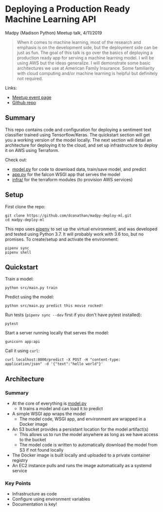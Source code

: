 # Deploying a Production Ready Machine Learning API

Madpy (Madison Python) Meetup talk, 4/11/2019

> When it comes to machine learning, most of the research and emphasis is on the development side, but the deployment side can be just as fun. The goal of this talk is go over the basics of deploying a production ready app for serving a machine learning model. I will be using AWS but the ideas generalize. I will demonstrate some basic architectures we use at American Family Insurance. Some familiarity with cloud computing and/or machine learning is helpful but definitely not required.

Links: 
- [Meetup event page](https://www.meetup.com/MadPython/events/258928634/)
- [Github repo](https://github.com/dconathan/madpy-deploy-ml)

## Summary

This repo contains code and configuration for deploying a sentiment text classifier trained using Tensorflow/Keras.  The quickstart section will get you a working version of the model locally.  The next section will detail an architecture for deploying it to the cloud, and set up infrastructure to deploy it on AWS using Terraform.

Check out:
- [model.py](src/model.py) for code to download data, train/save model, and predict
- [app.py](src/app.py>) for the falcon WSGI app that serves the model
- [infra/](infra) for the terraform modules (to provision AWS services)

## Setup

First clone the repo:
```
git clone https://github.com/dconathan/madpy-deploy-ml.git
cd madpy-deploy-ml
```

This repo uses [pipenv](https://pipenv.readthedocs.io/en/latest/) to set up the virtual environment, and was developed and tested using Python 3.7.  It will probably work with 3.6 too, but no promises.  To create/setup and activate the environment:

```
pipenv sync
pipenv shell
```

## Quickstart

Train a model:
```
python src/main.py train
```

Predict using the model:
```
python src/main.py predict this movie rocked!
```

Run tests (`pipenv sync --dev` first if you don't have pytest installed):
```
pytest
```

Start a server running locally that serves the model:
```
gunicorn app:api
```

Call it using `curl`:
```
curl localhost:8000/predict -X POST -H "content-type: application/json" -d '{"text":"hello world"}'
```


## Architecture 

### Summary

 - At the core of everything is [model.py](src/model.py)
    - It trains a model and can load it to predict
 - A simple WSGI app wraps the model
    - The model code, WSGI app, and environment are wrapped in a Docker image
 - An S3 bucket provides a persistant location for the model artifact(s)
    - This allows us to run the model anywhere as long as we have access to the bucket
    - The model code is written to automatically download the model from S3 if not found locally
 - The Docker image is built locally and uploaded to a private container registry
 - An EC2 instance pulls and runs the image automatically as a systemd service

 ### Key Points

 - Infrastructure as code
 - Configure using environment variables
 - Documentation is key!
